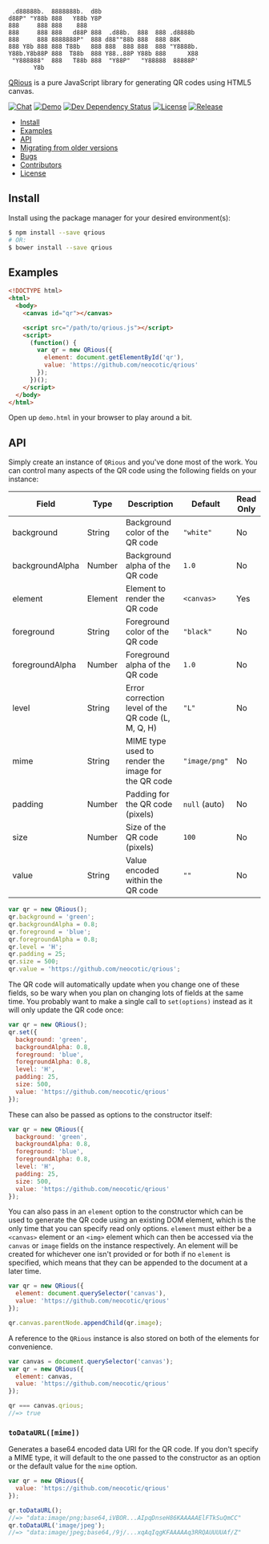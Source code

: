     .d88888b.  8888888b.  d8b
    d88P" "Y88b 888   Y88b Y8P
    888     888 888    888
    888     888 888   d88P 888  .d88b.  888  888 .d8888b
    888     888 8888888P"  888 d88""88b 888  888 88K
    888 Y8b 888 888 T88b   888 888  888 888  888 "Y8888b.
    Y88b.Y8b88P 888  T88b  888 Y88..88P Y88b 888      X88
     "Y888888"  888   T88b 888  "Y88P"   "Y88888  88888P'
           Y8b

[QRious](https://github.com/neocotic/qrious) is a pure JavaScript library for generating QR codes using HTML5 canvas.

[![Chat](https://img.shields.io/gitter/room/neocotic/qrious.svg?style=flat-square)](https://gitter.im/neocotic/qrious)
[![Demo](https://img.shields.io/badge/demo-live-brightgreen.svg?style=flat-square)](https://codepen.io/neocotic/pen/YQzmBm)
[![Dev Dependency Status](https://img.shields.io/david/dev/neocotic/qrious.svg?style=flat-square)](https://david-dm.org/neocotic/qrious?type=dev)
[![License](https://img.shields.io/npm/l/qrious.svg?style=flat-square)](https://github.com/neocotic/qrious/blob/master/LICENSE.md)
[![Release](https://img.shields.io/npm/v/qrious.svg?style=flat-square)](https://www.npmjs.com/package/qrious)

* [Install](#install)
* [Examples](#examples)
* [API](#api)
* [Migrating from older versions](#migrating-from-older-versions)
* [Bugs](#bugs)
* [Contributors](#contributors)
* [License](#license)

## Install

Install using the package manager for your desired environment(s):

``` bash
$ npm install --save qrious
# OR:
$ bower install --save qrious
```


## Examples

``` html
<!DOCTYPE html>
<html>
  <body>
    <canvas id="qr"></canvas>

    <script src="/path/to/qrious.js"></script>
    <script>
      (function() {
        var qr = new QRious({
          element: document.getElementById('qr'),
          value: 'https://github.com/neocotic/qrious'
        });
      })();
    </script>
  </body>
</html>
```

Open up `demo.html` in your browser to play around a bit.

## API

Simply create an instance of `QRious` and you've done most of the work. You can control many aspects of the QR code
using the following fields on your instance:

| Field           | Type    | Description                                        | Default       | Read Only |
| --------------- | ------- | -------------------------------------------------- | ------------- | --------- |
| background      | String  | Background color of the QR code                    | `"white"`     | No        |
| backgroundAlpha | Number  | Background alpha of the QR code                    | `1.0`         | No        |
| element         | Element | Element to render the QR code                      | `<canvas>`    | Yes       |
| foreground      | String  | Foreground color of the QR code                    | `"black"`     | No        |
| foregroundAlpha | Number  | Foreground alpha of the QR code                    | `1.0`         | No        |
| level           | String  | Error correction level of the QR code (L, M, Q, H) | `"L"`         | No        |
| mime            | String  | MIME type used to render the image for the QR code | `"image/png"` | No        |
| padding         | Number  | Padding for the QR code (pixels)                   | `null` (auto) | No        |
| size            | Number  | Size of the QR code (pixels)                       | `100`         | No        |
| value           | String  | Value encoded within the QR code                   | `""`          | No        |

``` javascript
var qr = new QRious();
qr.background = 'green';
qr.backgroundAlpha = 0.8;
qr.foreground = 'blue';
qr.foregroundAlpha = 0.8;
qr.level = 'H';
qr.padding = 25;
qr.size = 500;
qr.value = 'https://github.com/neocotic/qrious';
```

The QR code will automatically update when you change one of these fields, so be wary when you plan on changing lots of
fields at the same time. You probably want to make a single call to `set(options)` instead as it will only update the QR
code once:

``` javascript
var qr = new QRious();
qr.set({
  background: 'green',
  backgroundAlpha: 0.8,
  foreground: 'blue',
  foregroundAlpha: 0.8,
  level: 'H',
  padding: 25,
  size: 500,
  value: 'https://github.com/neocotic/qrious'
});
```

These can also be passed as options to the constructor itself:

``` javascript
var qr = new QRious({
  background: 'green',
  backgroundAlpha: 0.8,
  foreground: 'blue',
  foregroundAlpha: 0.8,
  level: 'H',
  padding: 25,
  size: 500,
  value: 'https://github.com/neocotic/qrious'
});
```

You can also pass in an `element` option to the constructor which can be used to generate the QR code using an existing
DOM element, which is the only time that you can specify read only options. `element` must either be a `<canvas>`
element or an `<img>` element which can then be accessed via the `canvas` or `image` fields on the instance
respectively. An element will be created for whichever one isn't provided or for both if no `element` is specified,
which means that they can be appended to the document at a later time.

``` javascript
var qr = new QRious({
  element: document.querySelector('canvas'),
  value: 'https://github.com/neocotic/qrious'
});

qr.canvas.parentNode.appendChild(qr.image);
```

A reference to the `QRious` instance is also stored on both of the elements for convenience.

``` javascript
var canvas = document.querySelector('canvas');
var qr = new QRious({
  element: canvas,
  value: 'https://github.com/neocotic/qrious'
});

qr === canvas.qrious;
//=> true
```

### `toDataURL([mime])`

Generates a base64 encoded data URI for the QR code. If you don't specify a MIME type, it will default to the one
passed to the constructor as an option or the default value for the `mime` option.

``` javascript
var qr = new QRious({
  value: 'https://github.com/neocotic/qrious'
});

qr.toDataURL();
//=> "data:image/png;base64,iVBOR...AIpqDnseH86KAAAAAElFTkSuQmCC"
qr.toDataURL('image/jpeg');
//=> "data:image/jpeg;base64,/9j/...xqAqIqgKFAAAAAq3RRQAUUUUAf/Z"
```

